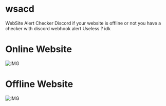 # wsacd
 WebSite Alert Checker Discord
 if your website is offline or not you have a checker with discord webhook alert 
 Useless ? idk 
 
 
 # Online Website
 
![IMG](https://user-images.githubusercontent.com/107602068/230659315-2ec79d46-4f73-489f-afd3-681dc68b7164.png)
# Offline Website 
![IMG](https://user-images.githubusercontent.com/107602068/230659645-ef652afe-2020-4809-a7ef-412486fc20c0.png)
